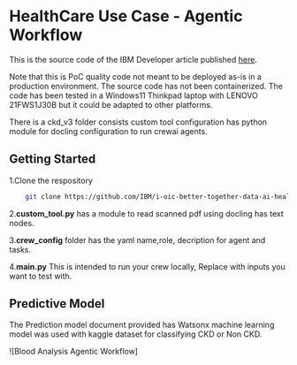 # HealthCare Use Case - Agentic Workflow

This is the source code of the IBM Developer article published [here](https://github.com/IBM/i-oic-better-together-data-ai-healthcare).

Note that this is PoC quality code not meant to be deployed as-is in a production environment. The source code has not been containerized. The code has been tested in a Windows11 Thinkpad laptop with LENOVO 21FWS1J30B but it could be adapted to other platforms.

There is a ckd_v3 folder consists custom tool configuration has python module for docling configuration to run crewai agents.

## Getting Started
1.Clone the respository
```bash
    git clone https://github.com/IBM/i-oic-better-together-data-ai-healthcare
```

2.**custom_tool.py** has a module to read scanned pdf using docling has text nodes.

3.**crew_config** folder has the yaml name,role, decription for agent and tasks.

4.**main.py** This is intended to run your crew locally, Replace with inputs you want to test with.

## Predictive Model
The Prediction model document provided has Watsonx machine learning model was used with kaggle dataset for classifying CKD or Non CKD.

![Blood Analysis Agentic Workflow]
